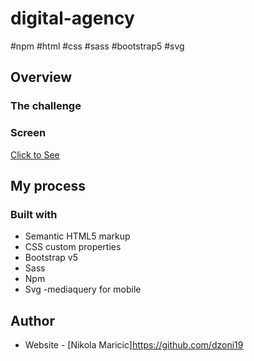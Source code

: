 # digital-agency
#npm #html #css #sass #bootstrap5 #svg


## Overview

### The challenge


### Screen



<a href="">Click to See</a>


## My process

### Built with

- Semantic HTML5 markup
- CSS custom properties
- Bootstrap v5
- Sass
- Npm
- Svg
-mediaquery for mobile


## Author

- Website - [Nikola Maricic]https://github.com/dzoni19
